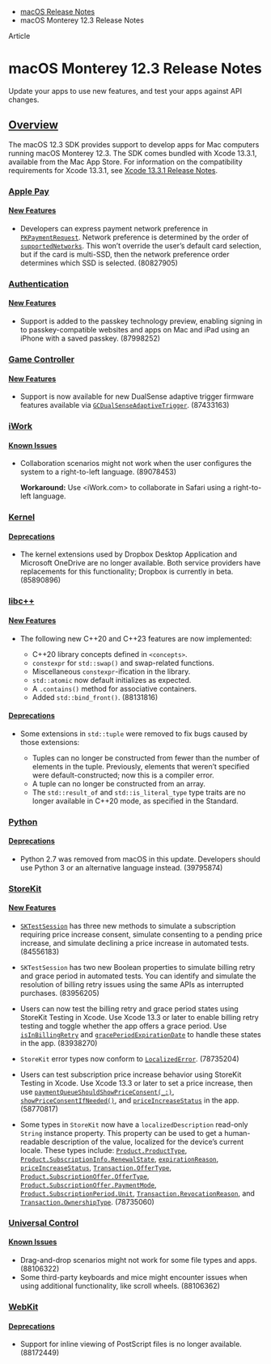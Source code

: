 - [macOS Release Notes](https://developer.apple.com/documentation/macos-release-notes)
- macOS Monterey 12.3 Release Notes

Article

# macOS Monterey 12.3 Release Notes

Update your apps to use new features, and test your apps against API changes.

## [Overview](https://developer.apple.com/documentation/macos-release-notes/macos-12_3-release-notes#Overview)

The macOS 12.3 SDK provides support to develop apps for Mac computers running macOS Monterey 12.3. The SDK comes bundled with Xcode 13.3.1, available from the Mac App Store. For information on the compatibility requirements for Xcode 13.3.1, see [Xcode 13.3.1 Release Notes](https://developer.apple.com/documentation/Xcode-Release-Notes/xcode-13_3_1-release-notes).

### [Apple Pay](https://developer.apple.com/documentation/macos-release-notes/macos-12_3-release-notes#Apple-Pay)

#### [New Features](https://developer.apple.com/documentation/macos-release-notes/macos-12_3-release-notes#New-Features)

- Developers can express payment network preference in [`PKPaymentRequest`](https://developer.apple.com/documentation/PassKit/PKPaymentRequest). Network preference is determined by the order of [`supportedNetworks`](https://developer.apple.com/documentation/PassKit/PKPaymentRequest/supportedNetworks). This won’t override the user’s default card selection, but if the card is multi-SSD, then the network preference order determines which SSD is selected. (80827905)

### [Authentication](https://developer.apple.com/documentation/macos-release-notes/macos-12_3-release-notes#Authentication)

#### [New Features](https://developer.apple.com/documentation/macos-release-notes/macos-12_3-release-notes#New-Features)

- Support is added to the passkey technology preview, enabling signing in to passkey-compatible websites and apps on Mac and iPad using an iPhone with a saved passkey. (87998252)

### [Game Controller](https://developer.apple.com/documentation/macos-release-notes/macos-12_3-release-notes#Game-Controller)

#### [New Features](https://developer.apple.com/documentation/macos-release-notes/macos-12_3-release-notes#New-Features)

- Support is now available for new DualSense adaptive trigger firmware features available via [`GCDualSenseAdaptiveTrigger`](https://developer.apple.com/documentation/GameController/GCDualSenseAdaptiveTrigger). (87433163)

### [iWork](https://developer.apple.com/documentation/macos-release-notes/macos-12_3-release-notes#iWork)

#### [Known Issues](https://developer.apple.com/documentation/macos-release-notes/macos-12_3-release-notes#Known-Issues)

- Collaboration scenarios might not work when the user configures the system to a right-to-left language. (89078453)

  **Workaround:** Use <iWork.com> to collaborate in Safari using a right-to-left language.

### [Kernel](https://developer.apple.com/documentation/macos-release-notes/macos-12_3-release-notes#Kernel)

#### [Deprecations](https://developer.apple.com/documentation/macos-release-notes/macos-12_3-release-notes#Deprecations)

- The kernel extensions used by Dropbox Desktop Application and Microsoft OneDrive are no longer available. Both service providers have replacements for this functionality; Dropbox is currently in beta. (85890896)

### [libc++](https://developer.apple.com/documentation/macos-release-notes/macos-12_3-release-notes#libc++)

#### [New Features](https://developer.apple.com/documentation/macos-release-notes/macos-12_3-release-notes#New-Features)

- The following new C++20 and C++23 features are now implemented:

  - C++20 library concepts defined in `<concepts>`.
  - `constexpr` for `std::swap()` and swap-related functions.
  - Miscellaneous `constexpr`-ification in the library.
  - `std::atomic` now default initializes as expected.
  - A `.contains()` method for associative containers.
  - Added `std::bind_front()`. (88131816)

#### [Deprecations](https://developer.apple.com/documentation/macos-release-notes/macos-12_3-release-notes#Deprecations)

- Some extensions in `std::tuple` were removed to fix bugs caused by those extensions:

  - Tuples can no longer be constructed from fewer than the number of elements in the tuple. Previously, elements that weren’t specified were default-constructed; now this is a compiler error.
  - A tuple can no longer be constructed from an array.
  - The `std::result_of` and `std::is_literal_type` type traits are no longer available in C++20 mode, as specified in the Standard.

### [Python](https://developer.apple.com/documentation/macos-release-notes/macos-12_3-release-notes#Python)

#### [Deprecations](https://developer.apple.com/documentation/macos-release-notes/macos-12_3-release-notes#Deprecations)

- Python 2.7 was removed from macOS in this update. Developers should use Python 3 or an alternative language instead. (39795874)

### [StoreKit](https://developer.apple.com/documentation/macos-release-notes/macos-12_3-release-notes#StoreKit)

#### [New Features](https://developer.apple.com/documentation/macos-release-notes/macos-12_3-release-notes#New-Features)

- [`SKTestSession`](https://developer.apple.com/documentation/StoreKitTest/SKTestSession) has three new methods to simulate a subscription requiring price increase consent, simulate consenting to a pending price increase, and simulate declining a price increase in automated tests. (84556183)

- `SKTestSession` has two new Boolean properties to simulate billing retry and grace period in automated tests. You can identify and simulate the resolution of billing retry issues using the same APIs as interrupted purchases. (83956205)

- Users can now test the billing retry and grace period states using StoreKit Testing in Xcode. Use Xcode 13.3 or later to enable billing retry testing and toggle whether the app offers a grace period. Use [`isInBillingRetry`](https://developer.apple.com/documentation/StoreKit/Product/SubscriptionInfo/RenewalInfo/isInBillingRetry) and [`gracePeriodExpirationDate`](https://developer.apple.com/documentation/StoreKit/Product/SubscriptionInfo/RenewalInfo/gracePeriodExpirationDate) to handle these states in the app. (83938270)

- `StoreKit` error types now conform to [`LocalizedError`](https://developer.apple.com/documentation/Foundation/LocalizedError). (78735204)

- Users can test subscription price increase behavior using StoreKit Testing in Xcode. Use Xcode 13.3 or later to set a price increase, then use [`paymentQueueShouldShowPriceConsent(_:)`](https://developer.apple.com/documentation/StoreKit/SKPaymentQueueDelegate/paymentQueueShouldShowPriceConsent(_:)), [`showPriceConsentIfNeeded()`](https://developer.apple.com/documentation/StoreKit/SKPaymentQueue/showPriceConsentIfNeeded()), and [`priceIncreaseStatus`](https://developer.apple.com/documentation/StoreKit/Product/SubscriptionInfo/RenewalInfo/priceIncreaseStatus-swift.property) in the app. (58770817)

- Some types in `StoreKit` now have a `localizedDescription` read-only `String` instance property. This property can be used to get a human-readable description of the value, localized for the device’s current locale. These types include: [`Product.ProductType`](https://developer.apple.com/documentation/StoreKit/Product/ProductType), [`Product.SubscriptionInfo.RenewalState`](https://developer.apple.com/documentation/StoreKit/Product/SubscriptionInfo/RenewalState), [`expirationReason`](https://developer.apple.com/documentation/StoreKit/Product/SubscriptionInfo/RenewalInfo/expirationReason-swift.property), [`priceIncreaseStatus`](https://developer.apple.com/documentation/StoreKit/Product/SubscriptionInfo/RenewalInfo/priceIncreaseStatus-swift.property), [`Transaction.OfferType`](https://developer.apple.com/documentation/StoreKit/Transaction/OfferType-swift.struct), [`Product.SubscriptionOffer.OfferType`](https://developer.apple.com/documentation/StoreKit/Product/SubscriptionOffer/OfferType), [`Product.SubscriptionOffer.PaymentMode`](https://developer.apple.com/documentation/StoreKit/Product/SubscriptionOffer/PaymentMode-swift.struct), [`Product.SubscriptionPeriod.Unit`](https://developer.apple.com/documentation/StoreKit/Product/SubscriptionPeriod/Unit-swift.enum), [`Transaction.RevocationReason`](https://developer.apple.com/documentation/StoreKit/Transaction/RevocationReason-swift.struct), and [`Transaction.OwnershipType`](https://developer.apple.com/documentation/StoreKit/Transaction/OwnershipType-swift.struct). (78735060)

### [Universal Control](https://developer.apple.com/documentation/macos-release-notes/macos-12_3-release-notes#Universal-Control)

#### [Known Issues](https://developer.apple.com/documentation/macos-release-notes/macos-12_3-release-notes#Known-Issues)

- Drag-and-drop scenarios might not work for some file types and apps. (88106322)
- Some third-party keyboards and mice might encounter issues when using additional functionality, like scroll wheels. (88106362)

### [WebKit](https://developer.apple.com/documentation/macos-release-notes/macos-12_3-release-notes#WebKit)

#### [Deprecations](https://developer.apple.com/documentation/macos-release-notes/macos-12_3-release-notes#Deprecations)

- Support for inline viewing of PostScript files is no longer available. (88172449)
